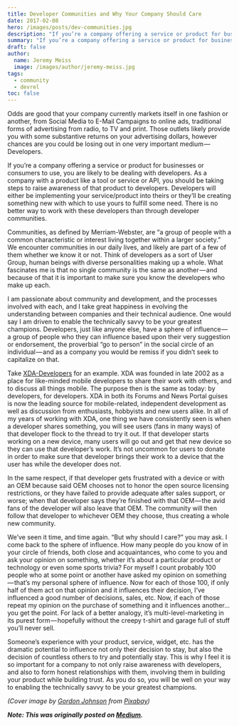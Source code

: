 ```yaml
---
title: Developer Communities and Why Your Company Should Care
date: 2017-02-08
hero: /images/posts/dev-communities.jpg
description: "If you’re a company offering a service or product for businesses or consumers to use, you are likely to be dealing with developers. There is no better way to work with these developers than through developer communities."
summary: "If you’re a company offering a service or product for businesses or consumers to use, you are likely to be dealing with developers. There is no better way to work with these developers than through developer communities."
draft: false
author:
  name: Jeremy Meiss
  image: /images/author/jeremy-meiss.jpg
tags:
  - community
  - devrel
toc: false
---
```

Odds are good that your company currently markets itself in one fashion or another, from Social Media to E-Mail Campaigns to online ads, traditional forms of advertising from radio, to TV and print. Those outlets likely provide you with some substantive returns on your advertising dollars, however chances are you could be losing out in one very important medium — Developers.

If you’re a company offering a service or product for businesses or consumers to use, you are likely to be dealing with developers. As a company with a product like a tool or service or API, you should be taking steps to raise awareness of that product to developers. Developers will either be implementing your service/product into theirs or they’ll be creating something new with which to use yours to fulfill some need. There is no better way to work with these developers than through developer communities.

Communities, as defined by Merriam-Webster, are “a group of people with a common characteristic or interest living together within a larger society.” We encounter communities in our daily lives, and likely are part of a few of them whether we know it or not. Think of developers as a sort of User Group, human beings with diverse personalities making up a whole. What fascinates me is that no single community is the same as another — and because of that it is important to make sure you know the developers who make up each.

I am passionate about community and development, and the processes involved with each, and I take great happiness in evolving the understanding between companies and their technical audience. One would say I am driven to enable the technically savvy to be your greatest champions​. Developers, just like anyone else, have a sphere of influence — a group of people who they can influence based upon their very suggestion or endorsement, the proverbial “go to person” in the social circle of an individual — and as a company you would be remiss if you didn’t seek to capitalize on that.

Take [XDA-Developers](https://xda-developers.com) for an example. XDA was founded in late 2002 as a place for like-minded mobile developers to share their work with others, and to discuss all things mobile. The purpose then is the same as today: by developers, for developers. XDA in both its Forums and News Portal guises is now the leading source for mobile-related, independent development as well as discussion from enthusiasts, hobbyists and new users alike. In all of my years of working with XDA, one thing we have consistently seen is when a developer shares something, you will see users (fans in many ways) of that developer flock to the thread to try it out. If that developer starts working on a new device, many users will go out and get that new device so they can use that developer’s work. It’s not uncommon for users to donate in order to make sure that developer brings their work to a device that the user has while the developer does not.

In the same respect, if that developer gets frustrated with a device or with an OEM because said OEM chooses not to honor the open source licensing restrictions, or they have failed to provide adequate after sales support, or worse; when that developer says they’re finished with that OEM — the avid fans of the developer will also leave that OEM. The community will then follow that developer to whichever OEM they choose, thus creating a whole new community.

We’ve seen it time, and time again. “But why should I care?” you may ask. I come back to the sphere of influence. How many people do you know of in your circle of friends, both close and acquaintances, who come to you and ask your opinion on something, whether it’s about a particular product or technology or even some sports trivia? For myself I count probably 100 people who at some point or another have asked my opinion on something — that’s my personal sphere of influence. Now for each of those 100, if only half of them act on that opinion and it influences their decision, I’ve influenced a good number of decisions, sales, etc. Now, if each of those repeat my opinion on the purchase of something and it influences another… you get the point. For lack of a better analogy, it’s multi-level-marketing in its purest form — hopefully without the creepy t-shirt and garage full of stuff you’ll never sell.

Someone’s experience with your product, service, widget, etc. has the dramatic potential to influence not only their decision to stay, but also the decision of countless others to try and potentially stay. This is why I feel it is so important for a company to not only raise awareness with developers, and also to form honest relationships with them, involving them in building your product while building trust. As you do so, you will be well on your way to enabling the technically savvy to be your greatest champions.

*(Cover image by <a href="https://pixabay.com/users/GDJ-1086657/">Gordon Johnson</a> from <a href="https://pixabay.com/">Pixabay</a>)*

***Note: This was originally posted on [Medium](https://medium.com/@jeremymeiss/developer-communities-and-why-your-company-should-care-e871ba3f75c5).***
